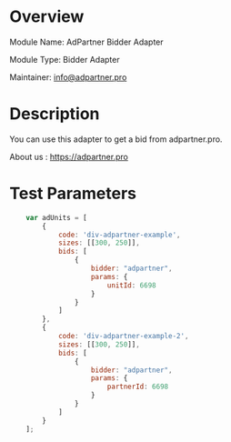 # Overview

Module Name: AdPartner Bidder Adapter

Module Type: Bidder Adapter

Maintainer: info@adpartner.pro

# Description

You can use this adapter to get a bid from adpartner.pro.

About us : https://adpartner.pro


# Test Parameters
```javascript
    var adUnits = [
        {
            code: 'div-adpartner-example',
            sizes: [[300, 250]],
            bids: [
                {
                    bidder: "adpartner",
                    params: {
                        unitId: 6698
                    }
                }
            ]
        },
        {
            code: 'div-adpartner-example-2',
            sizes: [[300, 250]],
            bids: [
                {
                    bidder: "adpartner",
                    params: {
                        partnerId: 6698
                    }
                }
            ]
        }
    ];
```
